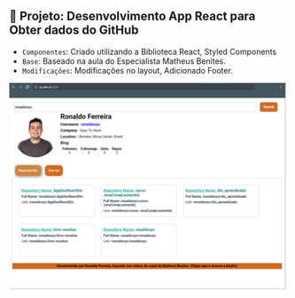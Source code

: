 ## :hammer: Projeto: Desenvolvimento App React para Obter dados do GitHub

- `Componentes`: Criado utilizando a Biblioteca React, Styled Components
- `Base`: Baseado na aula do Especialista Matheus Benites.
- `Modificações`: Modificações no layout, Adicionado Footer.

<img src="https://github.com/ronaldosys/AppDesReactDio/blob/main/ReactAPPIMAGE.png" width=500><br>
